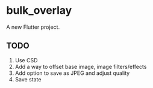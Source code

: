 # bulk_overlay

A new Flutter project.

## TODO
1. Use CSD
2. Add a way to offset base image, image filters/effects
3. Add option to save as JPEG and adjust quality
4. Save state
